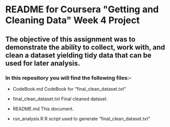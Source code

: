 # README for Coursera "Getting and Cleaning Data" Week 4 Project

## The objective of this assignment was to demonstrate the ability to collect, work with, and clean a dataset yielding tidy data that can be used for later analysis.

### In this repository you will find the following files:-


* CodeBook.md			CodeBook for "final_clean_dataset.txt"

* final_clean_dataset.txt	Final cleaned dataset.

* README.md 			This document.

* run_analysis.R		R script used to generate "final_clean_dataset.txt" 

